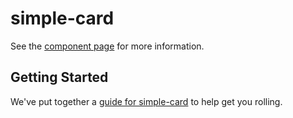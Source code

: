 simple-card
================

See the [component page](http://robdodson.github.io/simple-card) for more information.

## Getting Started

We've put together a [guide for simple-card](http://www.polymer-project.org/docs/start/reusableelements.html) to help get you rolling.
